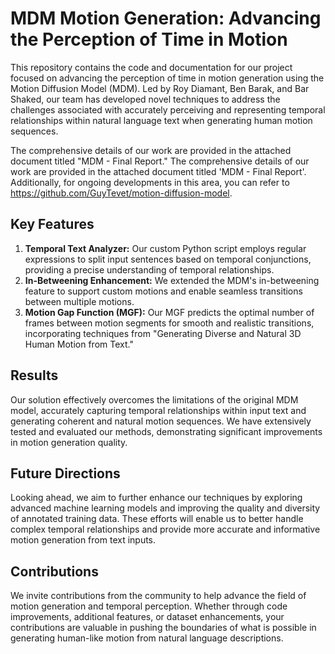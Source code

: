 # MDM Motion Generation: Advancing the Perception of Time in Motion

This repository contains the code and documentation for our project focused on advancing the perception of time in motion generation using the Motion Diffusion Model (MDM). Led by Roy Diamant, Ben Barak, and Bar Shaked, our team has developed novel techniques to address the challenges associated with accurately perceiving and representing temporal relationships within natural language text when generating human motion sequences.

The comprehensive details of our work are provided in the attached document titled "MDM - Final Report."
The comprehensive details of our work are provided in the attached document titled 'MDM - Final Report'. Additionally, for ongoing developments in this area, you can refer to https://github.com/GuyTevet/motion-diffusion-model.
## Key Features

1. **Temporal Text Analyzer:** Our custom Python script employs regular expressions to split input sentences based on temporal conjunctions, providing a precise understanding of temporal relationships.
2. **In-Betweening Enhancement:** We extended the MDM's in-betweening feature to support custom motions and enable seamless transitions between multiple motions.
3. **Motion Gap Function (MGF):** Our MGF predicts the optimal number of frames between motion segments for smooth and realistic transitions, incorporating techniques from "Generating Diverse and Natural 3D Human Motion from Text."

## Results

Our solution effectively overcomes the limitations of the original MDM model, accurately capturing temporal relationships within input text and generating coherent and natural motion sequences. We have extensively tested and evaluated our methods, demonstrating significant improvements in motion generation quality.

## Future Directions

Looking ahead, we aim to further enhance our techniques by exploring advanced machine learning models and improving the quality and diversity of annotated training data. These efforts will enable us to better handle complex temporal relationships and provide more accurate and informative motion generation from text inputs.

## Contributions

We invite contributions from the community to help advance the field of motion generation and temporal perception. Whether through code improvements, additional features, or dataset enhancements, your contributions are valuable in pushing the boundaries of what is possible in generating human-like motion from natural language descriptions.
